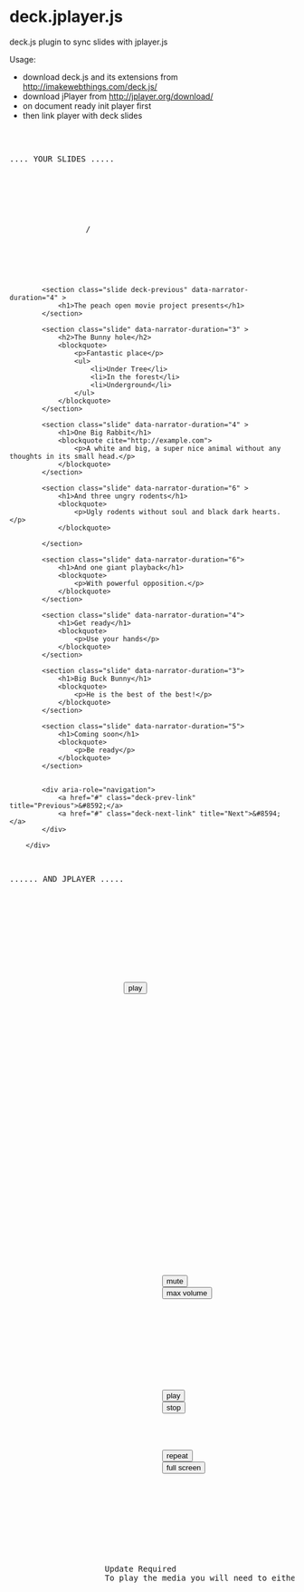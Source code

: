 deck.jplayer.js
===============

deck.js plugin to sync slides with jplayer.js

Usage: 
 - download deck.js and its extensions from http://imakewebthings.com/deck.js/
 - download jPlayer from http://jplayer.org/download/
 - on document ready init player first
 - then link player with deck slides
<pre>
	<script type="text/javascript">
        $(document).ready(function () {
            $("#jquery_jplayer_1").jPlayer({
                ready: function () {
                    $(this).jPlayer("setMedia", {
                        title: "Big Buck Bunny Trailer",
                        m4v: "http://www.jplayer.org/video/ogv/Big_Buck_Bunny_Trailer.ogv",
                        ogv: "http://www.jplayer.org/video/ogv/Big_Buck_Bunny_Trailer.ogv",
                        poster: "http://www.jplayer.org/video/poster/Big_Buck_Bunny_Trailer_480x270.png"
                    });
                },
                cssSelectorAncestor: "#jp_container_1",
                swfPath: "/Scripts",
                supplied: "m4v, ogv",
                useStateClassSkin: true,
                autoBlur: false,
                smoothPlayBar: true,
                keyEnabled: true,
                remainingDuration: true,
                toggleDuration: true,
                preload: "auto"
            });
            
            $.deck( '.slide', {
                jplayer: "#jquery_jplayer_1"
            });
        });
    </script>

.... YOUR SLIDES .....

<div class="deck-container">
            <p class="deck-status">
                <span class="deck-status-current"></span>
                /
                <span class="deck-status-total"></span>
            </p>
            
            <section class="slide deck-previous" data-narrator-duration="4" >
                <h1>The peach open movie project presents</h1>
            </section>

            <section class="slide" data-narrator-duration="3" >
                <h2>The Bunny hole</h2>
                <blockquote>
                    <p>Fantastic place</p>
                    <ul>
                        <li>Under Tree</li>
                        <li>In the forest</li>
                        <li>Underground</li>
                    </ul>
                </blockquote>
            </section>

            <section class="slide" data-narrator-duration="4" >
                <h1>One Big Rabbit</h1>
                <blockquote cite="http://example.com">
                    <p>A white and big, a super nice animal without any thoughts in its small head.</p>
                </blockquote>
            </section>

            <section class="slide" data-narrator-duration="6" >
                <h1>And three ungry rodents</h1>
                <blockquote>
                    <p>Ugly rodents without soul and black dark hearts.</p>
                </blockquote>
                    
            </section>

            <section class="slide" data-narrator-duration="6">
                <h1>And one giant playback</h1>
                <blockquote>
                    <p>With powerful opposition.</p>
                </blockquote>
            </section>

            <section class="slide" data-narrator-duration="4">
                <h1>Get ready</h1>
                <blockquote>
                    <p>Use your hands</p>
                </blockquote>
            </section>

            <section class="slide" data-narrator-duration="3">
                <h1>Big Buck Bunny</h1>
                <blockquote>
                    <p>He is the best of the best!</p>
                </blockquote>
            </section>

            <section class="slide" data-narrator-duration="5">
                <h1>Coming soon</h1>
                <blockquote>
                    <p>Be ready</p>
                </blockquote>
            </section>


            <div aria-role="navigation">
                <a href="#" class="deck-prev-link" title="Previous">&#8592;</a>
                <a href="#" class="deck-next-link" title="Next">&#8594;</a>
            </div>

        </div>
		
		
...... AND JPLAYER .....

<div id="jp_container_1" class="jp-video " role="application" aria-label="media player">
            <div class="jp-type-single">
                <div id="jquery_jplayer_1" class="jp-jplayer"></div>
                <div class="jp-gui">
                    <div class="jp-video-play">
                        <button class="jp-video-play-icon" role="button" tabindex="0">play</button>
                    </div>
                    <div class="jp-interface">
                        <div class="jp-progress">
                            <div class="jp-seek-bar">
                                <div class="jp-play-bar"></div>
                            </div>
                        </div>
                        <div class="jp-current-time" role="timer" aria-label="time">&nbsp;</div>
                        <div class="jp-duration" role="timer" aria-label="duration">&nbsp;</div>
                        <div class="jp-details">
                            <div class="jp-title" aria-label="title">&nbsp;</div>
                        </div>
                        <div class="jp-controls-holder">
                            <div class="jp-volume-controls">
                                <button class="jp-mute" role="button" tabindex="0">mute</button>
                                <button class="jp-volume-max" role="button" tabindex="0">max volume</button>
                                <div class="jp-volume-bar">
                                    <div class="jp-volume-bar-value"></div>
                                </div>
                            </div>
                            <div class="jp-controls">
                                <button class="jp-play" role="button" tabindex="0">play</button>
                                <button class="jp-stop" role="button" tabindex="0">stop</button>
                            </div>
                            <div class="jp-toggles">
                                <button class="jp-repeat" role="button" tabindex="0">repeat</button>
                                <button class="jp-full-screen" role="button" tabindex="0">full screen</button>
                            </div>
                        </div>
                    </div>
                </div>
                <div class="jp-no-solution">
                    <span>Update Required</span>
                    To play the media you will need to either update your browser to a recent version or update your <a href="http://get.adobe.com/flashplayer/" target="_blank">Flash plugin</a>.
                </div>
            </div>
        </div>		
		
</pre>		
